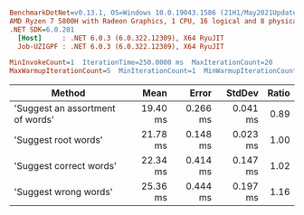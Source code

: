 ``` ini

BenchmarkDotNet=v0.13.1, OS=Windows 10.0.19043.1586 (21H1/May2021Update)
AMD Ryzen 7 5800H with Radeon Graphics, 1 CPU, 16 logical and 8 physical cores
.NET SDK=6.0.201
  [Host]     : .NET 6.0.3 (6.0.322.12309), X64 RyuJIT
  Job-UZIGPF : .NET 6.0.3 (6.0.322.12309), X64 RyuJIT

MinInvokeCount=1  IterationTime=250.0000 ms  MaxIterationCount=20  
MaxWarmupIterationCount=5  MinIterationCount=1  MinWarmupIterationCount=1  

```
|                           Method |     Mean |    Error |   StdDev | Ratio |
|--------------------------------- |---------:|---------:|---------:|------:|
| &#39;Suggest an assortment of words&#39; | 19.40 ms | 0.266 ms | 0.041 ms |  0.89 |
|             &#39;Suggest root words&#39; | 21.78 ms | 0.148 ms | 0.023 ms |  1.00 |
|          &#39;Suggest correct words&#39; | 22.34 ms | 0.414 ms | 0.147 ms |  1.02 |
|            &#39;Suggest wrong words&#39; | 25.36 ms | 0.444 ms | 0.197 ms |  1.16 |
